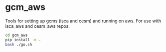 # gcm_aws
Tools for setting up gcms (isca and cesm) and running on aws. For use with isca_aws and cesm_aws repos.

```bash
cd gcm_aws
pip install -e .
bash ./go.sh
```
